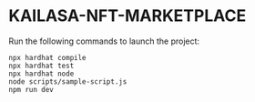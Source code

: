 # KAILASA-NFT-MARKETPLACE

Run the following commands to launch the project:

```shell
npx hardhat compile
npx hardhat test
npx hardhat node
node scripts/sample-script.js
npm run dev
```
